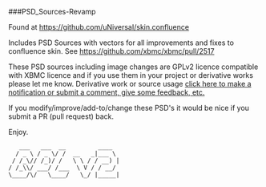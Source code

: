 ###PSD_Sources-Revamp

Found at https://github.com/uNiversaI/skin.confluence

Includes PSD Sources with vectors for all improvements and fixes to confluence skin.
See https://github.com/xbmc/xbmc/pull/2517

These PSD sources including image changes are GPLv2 licence compatible with XBMC licence and if you use them in your project or derivative works please let me know.
Derivative work or source usage [click here to make a notification or submit a comment, give some feedback, etc.](https://github.com/uNiversaI/skin.confluence/issues "Title")

If you modify/improve/add-to/change these PSD's it would be nice if you submit a PR (pull request) back.

Enjoy.

```
   ___   ___  __         ____  
  / _ \ / _ \/ /  __   _|___ \ 
 / /_\// /_)/ /   \ \ / / __) |
/ /_\\/ ___/ /___  \ V / / __/ 
\____/\/   \____/   \_/ |_____|

```

